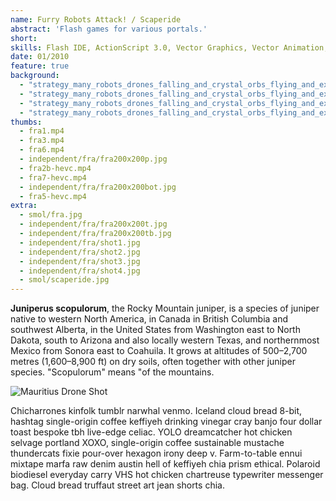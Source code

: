 ```yaml
---
name: Furry Robots Attack! / Scaperide
abstract: 'Flash games for various portals.'
short: 
skills: Flash IDE, ActionScript 3.0, Vector Graphics, Vector Animation, Design
date: 01/2010
feature: true
background:
  - "strategy_many_robots_drones_falling_and_crystal_orbs_flying_and_explosions_and_yellow_background_and_godrays_inspired_by_warcraft_hearthstone_rts_casual_game_1543348911.webp"
  - "strategy_many_robots_drones_falling_and_crystal_orbs_flying_and_explosions_and_yellow_background_and_godrays_inspired_by_warcraft_hearthstone_rts_casual_game_2413862583.webp"
  - "strategy_many_robots_drones_falling_and_crystal_orbs_flying_and_explosions_and_yellow_background_and_godrays_inspired_by_warcraft_hearthstone_rts_casual_game_2951022213.webp"
  - "strategy_many_robots_drones_falling_and_crystal_orbs_flying_and_explosions_and_yellow_background_and_godrays_inspired_by_warcraft_hearthstone_rts_casual_game_3889103449.webp"
thumbs:
  - fra1.mp4
  - fra3.mp4
  - fra6.mp4
  - independent/fra/fra200x200p.jpg
  - fra2b-hevc.mp4
  - fra7-hevc.mp4
  - independent/fra/fra200x200bot.jpg
  - fra5-hevc.mp4
extra:
  - smol/fra.jpg
  - independent/fra/fra200x200t.jpg
  - independent/fra/fra200x200tb.jpg
  - independent/fra/shot1.jpg
  - independent/fra/shot2.jpg
  - independent/fra/shot3.jpg
  - independent/fra/shot4.jpg
  - smol/scaperide.jpg
---
```

**Juniperus scopulorum**, the Rocky Mountain juniper, is a species of juniper native to western North America, in Canada in British Columbia and southwest Alberta, in the United States from Washington east to North Dakota, south to Arizona and also locally western Texas, and northernmost Mexico from Sonora east to Coahuila. It grows at altitudes of 500–2,700 metres (1,600–8,900 ft) on dry soils, often together with other juniper species. "Scopulorum" means "of the mountains.

![Mauritius Drone Shot](../julia-joppien.jpg)

Chicharrones kinfolk tumblr narwhal venmo. Iceland cloud bread 8-bit, hashtag single-origin coffee keffiyeh drinking vinegar cray banjo four dollar toast bespoke tbh live-edge celiac. YOLO dreamcatcher hot chicken selvage portland XOXO, single-origin coffee sustainable mustache thundercats fixie pour-over hexagon irony deep v. Farm-to-table ennui mixtape marfa raw denim austin hell of keffiyeh chia prism ethical. Polaroid biodiesel everyday carry VHS hot chicken chartreuse typewriter messenger bag. Cloud bread truffaut street art jean shorts chia.
